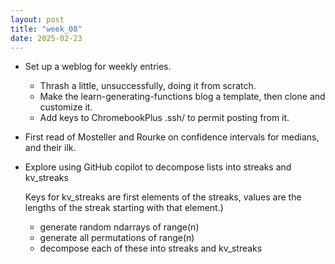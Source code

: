 ```yaml
---
layout: post
title: "week_08"
date: 2025-02-23
---
```


* Set up a weblog for weekly entries.

    - Thrash a little, unsuccessfully, doing it from scratch.
    - Make the learn-generating-functions blog a template,
    then clone and customize it.
    - Add keys to ChromebookPlus .ssh/ to permit posting from it.
* First read of Mosteller and Rourke
    on confidence intervals for medians, and their ilk.
* Explore using GitHub copilot to decompose lists into streaks and kv_streaks

    Keys for kv_streaks are first elements of the streaks, values are the lengths of the streak starting with that element.)

    - generate random ndarrays of range(n)
    - generate all permutations of range(n)
    - decompose each of these into streaks and kv_streaks
    

